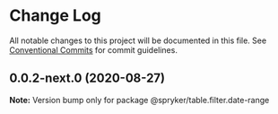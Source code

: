# Change Log

All notable changes to this project will be documented in this file.
See [Conventional Commits](https://conventionalcommits.org) for commit guidelines.

## 0.0.2-next.0 (2020-08-27)

**Note:** Version bump only for package @spryker/table.filter.date-range
